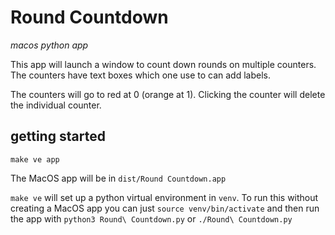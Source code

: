 # Round Countdown

_macos python app_

This app will launch a window to count down rounds on
multiple counters.  The counters have text boxes which
one use to can add labels.

The counters will go to red at 0 (orange at 1).  Clicking
the counter will delete the individual counter.

## getting started

```commandline
make ve app
```

The MacOS app will be in `dist/Round Countdown.app`

`make ve` will set up a python virtual environment in `venv`.
To run this without creating a MacOS app you can just
`source venv/bin/activate` and then run the app with
`python3 Round\ Countdown.py`
or
`./Round\ Countdown.py`
